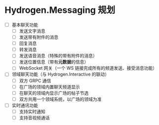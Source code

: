 # Hydrogen.Messaging 规划

- [ ] 基本聊天功能
  - [ ] 发送文字消息
  - [ ] 发送带有附件的消息
  - [ ] 回复消息
  - [ ] 转发消息
  - [ ] 发送语音消息（特殊的带有附件的消息）
  - [ ] 发送位置信息（带有**元数据**的信息）
  - [ ] WebSocket 网关（一个 WS 链接完成所有的频道发送、接受消息功能）
- [ ] 领域聊天功能（与 Hydrogen.Interactive 的联动）
  - [ ] 双方 GRPC 通信
  - [ ] 在广场的领域内置聊天频道显示
  - [ ] 在聊天的领域内显示广场的帖子节选
  - [ ] 双方共用一个领域系统，以广场的领域为准
- [ ] 实时通讯功能
  - [ ] 支持实时通知
  - [ ] 支持音视频通话